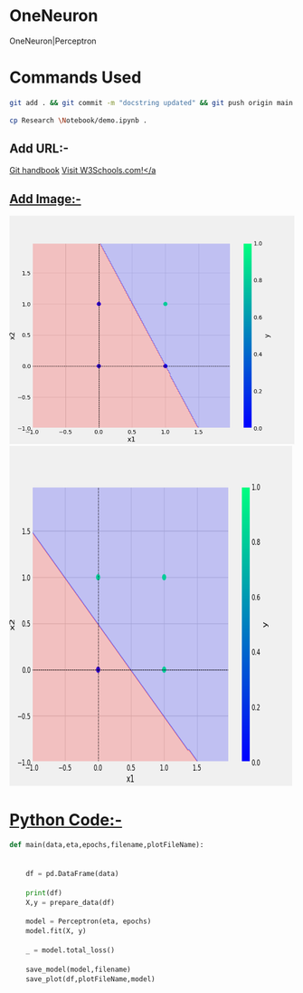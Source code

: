 # OneNeuron
OneNeuron|Perceptron 

# Commands Used

```bash
git add . && git commit -m "docstring updated" && git push origin main
```

```bash
cp Research \Notebook/demo.ipynb .
```

## Add URL:- 
[Git handbook](https://guides.github.com/introduction/git-handbook/)
<a href="https://www.w3schools.com">Visit W3Schools.com!</a

## Add Image:- 
![Sample Image](plots/and.png)
<img src="plots/or.png" alt="OR Logical Gate Graph" width="500" height="600">

# Python Code:-

```python
def main(data,eta,epochs,filename,plotFileName):
   

    df = pd.DataFrame(data)

    print(df)
    X,y = prepare_data(df)

    model = Perceptron(eta, epochs)
    model.fit(X, y)

    _ = model.total_loss()

    save_model(model,filename)
    save_plot(df,plotFileName,model)
```




